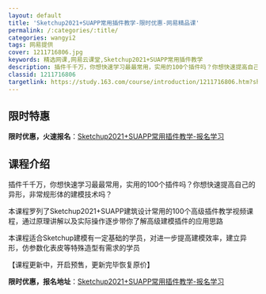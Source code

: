 ```yaml
---
layout: default
title: 'Sketchup2021+SUAPP常用插件教学-限时优惠-网易精品课'
permalink: /:categories/:title/
categories: wangyi2
tags: 网易提供
cover: 1211716806.jpg
keywords: 精选网课,网易云课堂,Sketchup2021+SUAPP常用插件教学
description: 插件千千万，你想快速学习最最常用，实用的100个插件吗？你想快速提高自己的异形，非常规形体的建模技术吗？本课程罗列了Sk
classid: 1211716806
targetlink: https://study.163.com/course/introduction/1211716806.htm?share=1&shareId=1025206652&utm_campaign=share&utm_medium=iphoneShare&utm_source=&utm_u=1025206652
---
```


## 限时特惠

**限时优惠，火速报名**：[Sketchup2021+SUAPP常用插件教学-报名学习](https://study.163.com/course/introduction/1211716806.htm?share=1&shareId=1025206652&utm_campaign=share&utm_medium=iphoneShare&utm_source=&utm_u=1025206652)

## 课程介绍

插件千千万，你想快速学习最最常用，实用的100个插件吗？你想快速提高自己的异形，非常规形体的建模技术吗？

本课程罗列了Sketchup2021+SUAPP建筑设计常用的100个高级插件教学视频课程，通过原理讲解以及实际操作逐步带你了解高级建模插件的应用思路

本课程适合Sketchup建模有一定基础的学员，对进一步提高建模效率，建立异形，仿参数化表皮等特殊造型有需求的学员

【课程更新中，开启预售，更新完毕恢复原价】

**限时优惠，报名地址**：[Sketchup2021+SUAPP常用插件教学-报名学习](https://study.163.com/course/introduction/1211716806.htm?share=1&shareId=1025206652&utm_campaign=share&utm_medium=iphoneShare&utm_source=&utm_u=1025206652)

